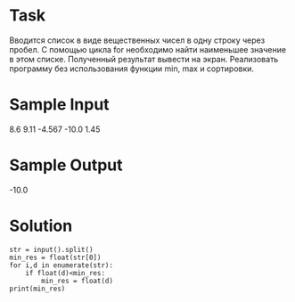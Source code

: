 # Task
Вводится список в виде вещественных чисел в одну строку через пробел. С помощью цикла for необходимо найти наименьшее значение в этом списке. Полученный результат вывести на экран.  Реализовать программу без использования функции min, max и сортировки.
# Sample Input
8.6 9.11 -4.567 -10.0 1.45
# Sample Output
-10.0

# Solution

```
str = input().split()
min_res = float(str[0])
for i,d in enumerate(str):
	if float(d)<min_res:
		min_res = float(d)
print(min_res)
```